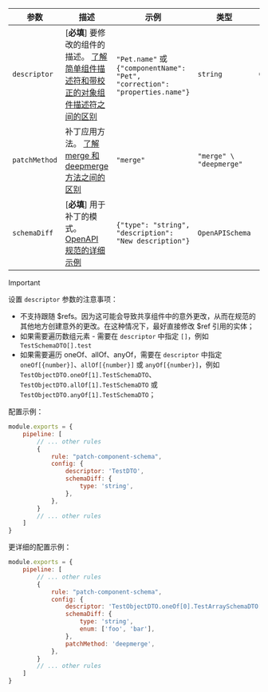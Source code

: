 | 参数 | 描述 | 示例 | 类型 | 默认值 |
| -------- |------------------------------------------------------------------------------------------|------------------------------------------------------------------------------|--------------------------------------------------|------------------------------------------|
| `descriptor` | [**必填**] 要修改的组件的描述。 [了解简单组件描述符和带校正的对象组件描述符之间的区别]({{{rootPath}}}docs/descriptor{{{langPostfix}}}.md) | `"Pet.name"` 或 `{"componentName": "Pet", "correction": "properties.name"}` | `string` | `ComponentWithCorrectionDescriptorConfig` | - |
| `patchMethod` | 补丁应用方法。 [了解 merge 和 deepmerge 方法之间的区别]({{{rootPath}}}docs/merge-vs-deepmerge{{{langPostfix}}}.md) | `"merge"` | `"merge" \ "deepmerge"` | `"merge"` |
| `schemaDiff` | [**必填**] 用于补丁的模式。 [OpenAPI 规范的详细示例]({{{rootPath}}}docs/schema-diff{{{langPostfix}}}.md) | `{"type": "string", "description": "New description"}` | `OpenAPISchema` | - |

> [!IMPORTANT]
> 设置 `descriptor` 参数的注意事项：
> - 不支持跟随 $refs。因为这可能会导致共享组件中的意外更改，从而在规范的其他地方创建意外的更改。在这种情况下，最好直接修改 $ref 引用的实体；
> - 如果需要遍历数组元素 - 需要在 `descriptor` 中指定 `[]`，例如 `TestSchemaDTO[].test`
> - 如果需要遍历 oneOf、allOf、anyOf，需要在 `descriptor` 中指定 `oneOf[{number}]`、`allOf[{number}]` 或 `anyOf[{number}]`，例如 `TestObjectDTO.oneOf[1].TestSchemaDTO`、`TestObjectDTO.allOf[1].TestSchemaDTO` 或 `TestObjectDTO.anyOf[1].TestSchemaDTO`；

配置示例：

```js
module.exports = {
    pipeline: [
        // ... other rules
        {
            rule: "patch-component-schema",
            config: {
                descriptor: 'TestDTO',
                schemaDiff: {
                    type: 'string',
                },
            },
        }
        // ... other rules
    ]
}
```

更详细的配置示例：

```js
module.exports = {
    pipeline: [
        // ... other rules
        {
            rule: "patch-component-schema",
            config: {
                descriptor: 'TestObjectDTO.oneOf[0].TestArraySchemaDTO[]',
                schemaDiff: {
                    type: 'string',
                    enum: ['foo', 'bar'],
                },
                patchMethod: 'deepmerge',
            },
        }
        // ... other rules
    ]
} 